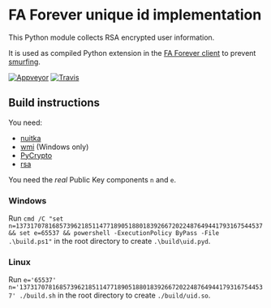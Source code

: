 # FA Forever unique id implementation

This Python module collects RSA encrypted user information.

It is used as compiled Python extension in the [FA Forever client](https://github.com/FAForever/client) to prevent [smurfing](http://www.urbandictionary.com/define.php?term=smurfing).

[![Appveyor](https://ci.appveyor.com/api/projects/status/gmcck6x9k4bbm0fm?svg=true)](https://ci.appveyor.com/project/muellni/uid)
[![Travis](https://travis-ci.org/FAForever/uid.svg?branch=master)](https://travis-ci.org/muellni/uid)

## Build instructions
You need:
* [nuitka](https://nuitka.net/)
* [wmi](https://pypi.python.org/pypi/WMI/) (Windows only)
* [PyCrypto](https://pypi.python.org/pypi/pycrypto)
* [rsa](https://pypi.python.org/pypi/rsa)

You need the _real_ Public Key components `n` and `e`.
### Windows
Run `cmd /C "set n=13731707816857396218511477189051880183926672022487649441793167544537 && set e=65537 && powershell -ExecutionPolicy ByPass -File .\build.ps1"` in the root directory to create `.\build\uid.pyd`.
### Linux
Run `e='65537' n='13731707816857396218511477189051880183926672022487649441793167544537' ./build.sh` in the root directory to create `./build/uid.so`.
